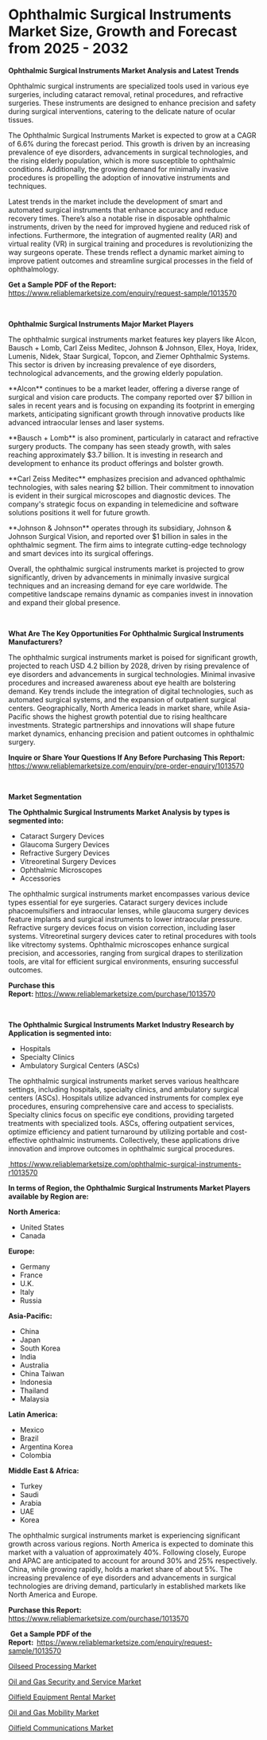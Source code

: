 <p><h1>Ophthalmic Surgical Instruments Market Size, Growth and Forecast from 2025 - 2032</h1></p><p><strong>Ophthalmic Surgical Instruments Market Analysis and Latest Trends</strong></p>
<p><p>Ophthalmic surgical instruments are specialized tools used in various eye surgeries, including cataract removal, retinal procedures, and refractive surgeries. These instruments are designed to enhance precision and safety during surgical interventions, catering to the delicate nature of ocular tissues.</p><p>The Ophthalmic Surgical Instruments Market is expected to grow at a CAGR of 6.6% during the forecast period. This growth is driven by an increasing prevalence of eye disorders, advancements in surgical technologies, and the rising elderly population, which is more susceptible to ophthalmic conditions. Additionally, the growing demand for minimally invasive procedures is propelling the adoption of innovative instruments and techniques.</p><p>Latest trends in the market include the development of smart and automated surgical instruments that enhance accuracy and reduce recovery times. There’s also a notable rise in disposable ophthalmic instruments, driven by the need for improved hygiene and reduced risk of infections. Furthermore, the integration of augmented reality (AR) and virtual reality (VR) in surgical training and procedures is revolutionizing the way surgeons operate. These trends reflect a dynamic market aiming to improve patient outcomes and streamline surgical processes in the field of ophthalmology.</p></p>
<p><strong>Get a Sample PDF of the Report:&nbsp;</strong> <a href="https://www.reliablemarketsize.com/enquiry/request-sample/1013570?utm_campaign=973&utm_medium=2&utm_source=Github&utm_content=ia&utm_term=06032025&utm_id=ophthalmic-surgical-instruments">https://www.reliablemarketsize.com/enquiry/request-sample/1013570</a></p>
<p>&nbsp;</p>
<p><strong>Ophthalmic Surgical Instruments Major Market Players</strong></p>
<p><p>The ophthalmic surgical instruments market features key players like Alcon, Bausch + Lomb, Carl Zeiss Meditec, Johnson & Johnson, Ellex, Hoya, Iridex, Lumenis, Nidek, Staar Surgical, Topcon, and Ziemer Ophthalmic Systems. This sector is driven by increasing prevalence of eye disorders, technological advancements, and the growing elderly population.</p><p>**Alcon** continues to be a market leader, offering a diverse range of surgical and vision care products. The company reported over $7 billion in sales in recent years and is focusing on expanding its footprint in emerging markets, anticipating significant growth through innovative products like advanced intraocular lenses and laser systems.</p><p>**Bausch + Lomb** is also prominent, particularly in cataract and refractive surgery products. The company has seen steady growth, with sales reaching approximately $3.7 billion. It is investing in research and development to enhance its product offerings and bolster growth.</p><p>**Carl Zeiss Meditec** emphasizes precision and advanced ophthalmic technologies, with sales nearing $2 billion. Their commitment to innovation is evident in their surgical microscopes and diagnostic devices. The company's strategic focus on expanding in telemedicine and software solutions positions it well for future growth.</p><p>**Johnson & Johnson** operates through its subsidiary, Johnson & Johnson Surgical Vision, and reported over $1 billion in sales in the ophthalmic segment. The firm aims to integrate cutting-edge technology and smart devices into its surgical offerings.</p><p>Overall, the ophthalmic surgical instruments market is projected to grow significantly, driven by advancements in minimally invasive surgical techniques and an increasing demand for eye care worldwide. The competitive landscape remains dynamic as companies invest in innovation and expand their global presence.</p></p>
<p>&nbsp;</p>
<p><strong>What Are The Key Opportunities For Ophthalmic Surgical Instruments Manufacturers?</strong></p>
<p><p>The ophthalmic surgical instruments market is poised for significant growth, projected to reach USD 4.2 billion by 2028, driven by rising prevalence of eye disorders and advancements in surgical technologies. Minimal invasive procedures and increased awareness about eye health are bolstering demand. Key trends include the integration of digital technologies, such as automated surgical systems, and the expansion of outpatient surgical centers. Geographically, North America leads in market share, while Asia-Pacific shows the highest growth potential due to rising healthcare investments. Strategic partnerships and innovations will shape future market dynamics, enhancing precision and patient outcomes in ophthalmic surgery.</p></p>
<p><strong>Inquire or Share Your Questions If Any Before Purchasing This Report:</strong> <a href="https://www.reliablemarketsize.com/enquiry/pre-order-enquiry/1013570?utm_campaign=973&utm_medium=2&utm_source=Github&utm_content=ia&utm_term=06032025&utm_id=ophthalmic-surgical-instruments">https://www.reliablemarketsize.com/enquiry/pre-order-enquiry/1013570</a></p>
<p>&nbsp;</p>
<p><strong>Market Segmentation</strong></p>
<p><strong>The Ophthalmic Surgical Instruments Market Analysis by types is segmented into:</strong></p>
<p><ul><li>Cataract Surgery Devices</li><li>Glaucoma Surgery Devices</li><li>Refractive Surgery Devices</li><li>Vitreoretinal Surgery Devices</li><li>Ophthalmic Microscopes</li><li>Accessories</li></ul></p>
<p><p>The ophthalmic surgical instruments market encompasses various device types essential for eye surgeries. Cataract surgery devices include phacoemulsifiers and intraocular lenses, while glaucoma surgery devices feature implants and surgical instruments to lower intraocular pressure. Refractive surgery devices focus on vision correction, including laser systems. Vitreoretinal surgery devices cater to retinal procedures with tools like vitrectomy systems. Ophthalmic microscopes enhance surgical precision, and accessories, ranging from surgical drapes to sterilization tools, are vital for efficient surgical environments, ensuring successful outcomes.</p></p>
<p><strong>Purchase this Report:&nbsp;</strong><a href="https://www.reliablemarketsize.com/purchase/1013570?utm_campaign=973&utm_medium=2&utm_source=Github&utm_content=ia&utm_term=06032025&utm_id=ophthalmic-surgical-instruments">https://www.reliablemarketsize.com/purchase/1013570</a></p>
<p>&nbsp;</p>
<p><strong>The Ophthalmic Surgical Instruments Market Industry Research by Application is segmented into:</strong></p>
<p><ul><li>Hospitals</li><li>Specialty Clinics</li><li>Ambulatory Surgical Centers (ASCs)</li></ul></p>
<p><p>The ophthalmic surgical instruments market serves various healthcare settings, including hospitals, specialty clinics, and ambulatory surgical centers (ASCs). Hospitals utilize advanced instruments for complex eye procedures, ensuring comprehensive care and access to specialists. Specialty clinics focus on specific eye conditions, providing targeted treatments with specialized tools. ASCs, offering outpatient services, optimize efficiency and patient turnaround by utilizing portable and cost-effective ophthalmic instruments. Collectively, these applications drive innovation and improve outcomes in ophthalmic surgical procedures.</p></p>
<p><a href="https://www.reliablemarketsize.com/ophthalmic-surgical-instruments-r1013570?utm_campaign=973&utm_medium=2&utm_source=Github&utm_content=ia&utm_term=06032025&utm_id=ophthalmic-surgical-instruments">&nbsp;https://www.reliablemarketsize.com/ophthalmic-surgical-instruments-r1013570</a></p>
<p><strong>In terms of Region, the Ophthalmic Surgical Instruments Market Players available by Region are:</strong></p>
<p>
    <p> <strong> North America: </strong>
        <ul>
            <li>United States</li>
            <li>Canada</li>
        </ul>
        </p> 
    <p> <strong> Europe: </strong>
        <ul>
            <li>Germany</li>
            <li>France</li>
            <li>U.K.</li>
            <li>Italy</li>
            <li>Russia</li>
        </ul>
        </p> 
    <p> <strong> Asia-Pacific: </strong>
        <ul>
            <li>China</li>
            <li>Japan</li>
            <li>South Korea</li>
            <li>India</li>
            <li>Australia</li>
            <li>China Taiwan</li>
            <li>Indonesia</li>
            <li>Thailand</li>
            <li>Malaysia</li>
        </ul>
        </p> 
    <p> <strong> Latin America: </strong>
        <ul>
            <li>Mexico</li>
            <li>Brazil</li>
            <li>Argentina Korea</li>
            <li>Colombia</li>
        </ul>
        </p> 
    <p> <strong> Middle East & Africa: </strong>
        <ul>
            <li>Turkey</li>
            <li>Saudi</li>
            <li>Arabia</li>
            <li>UAE</li>
            <li>Korea</li>
        </ul>
    </p>
    </p>
<p><p>The ophthalmic surgical instruments market is experiencing significant growth across various regions. North America is expected to dominate this market with a valuation of approximately 40%. Following closely, Europe and APAC are anticipated to account for around 30% and 25% respectively. China, while growing rapidly, holds a market share of about 5%. The increasing prevalence of eye disorders and advancements in surgical technologies are driving demand, particularly in established markets like North America and Europe.</p></p>
<p><strong>Purchase this Report: </strong><a href="https://www.reliablemarketsize.com/purchase/1013570?utm_campaign=973&utm_medium=2&utm_source=Github&utm_content=ia&utm_term=06032025&utm_id=ophthalmic-surgical-instruments">https://www.reliablemarketsize.com/purchase/1013570</a></p>
<p>&nbsp;<strong>Get a Sample PDF of the Report:&nbsp;&nbsp;</strong><a href="https://www.reliablemarketsize.com/enquiry/request-sample/1013570?utm_campaign=973&utm_medium=2&utm_source=Github&utm_content=ia&utm_term=06032025&utm_id=ophthalmic-surgical-instruments">https://www.reliablemarketsize.com/enquiry/request-sample/1013570</a></p>
<p><strong></strong></p>
<p><p><a href="https://github.com/aslinalirey9/Market-Research-Report-List-1/blob/main/oilseed-processing-market.md?utm_campaign=973&utm_medium=2&utm_source=Github&utm_content=ia&utm_term=06032025&utm_id=ophthalmic-surgical-instruments">Oilseed Processing Market</a></p><p><a href="https://github.com/efialiurca/Market-Research-Report-List-1/blob/main/oil-and-gas-security-and-service-market.md?utm_campaign=973&utm_medium=2&utm_source=Github&utm_content=ia&utm_term=06032025&utm_id=ophthalmic-surgical-instruments">Oil and Gas Security and Service Market</a></p><p><a href="https://github.com/ajegiobitsa/Market-Research-Report-List-1/blob/main/oilfield-equipment-rental-market.md?utm_campaign=973&utm_medium=2&utm_source=Github&utm_content=ia&utm_term=06032025&utm_id=ophthalmic-surgical-instruments">Oilfield Equipment Rental Market</a></p><p><a href="https://github.com/noppbebawy/Market-Research-Report-List-1/blob/main/oil-and-gas-mobility-market.md?utm_campaign=973&utm_medium=2&utm_source=Github&utm_content=ia&utm_term=06032025&utm_id=ophthalmic-surgical-instruments">Oil and Gas Mobility Market</a></p><p><a href="https://github.com/oshodikurc/Market-Research-Report-List-1/blob/main/oilfield-communications-market.md?utm_campaign=973&utm_medium=2&utm_source=Github&utm_content=ia&utm_term=06032025&utm_id=ophthalmic-surgical-instruments">Oilfield Communications Market</a></p></p>